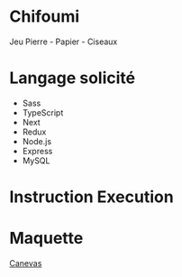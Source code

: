 # Chifoumi

Jeu Pierre - Papier - Ciseaux

# Langage solicité

- Sass
- TypeScript
- Next
- Redux
- Node.js
- Express
- MySQL

# Instruction Execution 

 

# Maquette

[Canevas](https://www.figma.com/file/eIjCNdPVAgHFVdyXtJ9cI9/Untitled?type=design&node-id=0-1&mode=design&t=yVFQxMlNZAkyPM2h-0)
